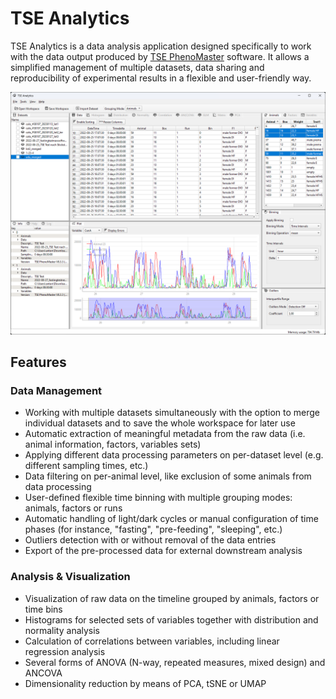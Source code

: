 # TSE Analytics

TSE Analytics is a data analysis application designed specifically to work with the data output produced by
[TSE PhenoMaster](https://www.tse-systems.com/service/phenotype/) software. It allows a simplified management of
multiple datasets, data sharing and reproducibility of experimental results in a flexible and user-friendly way.

![TSE Analytics Screenshot](docs/tse-analytics-docs/main.png)

## Features

### Data Management
- Working with multiple datasets simultaneously with the option to merge individual datasets
and to save the whole workspace for later use
- Automatic extraction of meaningful metadata from the raw data (i.e. animal information, factors, variables sets)
- Applying different data processing parameters on per-dataset level (e.g. different sampling times, etc.)
- Data filtering on per-animal level, like exclusion of some animals from data processing
- User-defined flexible time binning with multiple grouping modes: animals, factors or runs
- Automatic handling of light/dark cycles or manual configuration of time phases
(for instance, "fasting", "pre-feeding", "sleeping", etc.)
- Outliers detection with or without removal of the data entries
- Export of the pre-processed data for external downstream analysis

### Analysis & Visualization
- Visualization of raw data on the timeline grouped by animals, factors or time bins
- Histograms for selected sets of variables together with distribution and normality analysis
- Calculation of correlations between variables, including linear regression analysis
- Several forms of ANOVA (N-way, repeated measures, mixed design) and ANCOVA
- Dimensionality reduction by means of PCA, tSNE or UMAP
